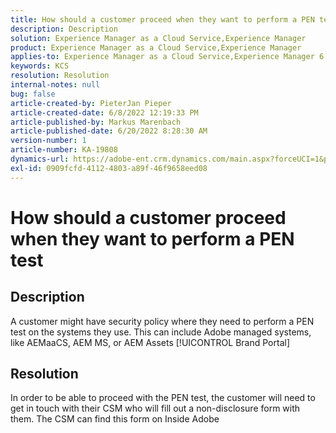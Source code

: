 ```yaml
---
title: How should a customer proceed when they want to perform a PEN test
description: Description
solution: Experience Manager as a Cloud Service,Experience Manager
product: Experience Manager as a Cloud Service,Experience Manager
applies-to: Experience Manager as a Cloud Service,Experience Manager 6.5
keywords: KCS
resolution: Resolution
internal-notes: null
bug: false
article-created-by: PieterJan Pieper
article-created-date: 6/8/2022 12:19:33 PM
article-published-by: Markus Marenbach
article-published-date: 6/20/2022 8:28:30 AM
version-number: 1
article-number: KA-19808
dynamics-url: https://adobe-ent.crm.dynamics.com/main.aspx?forceUCI=1&pagetype=entityrecord&etn=knowledgearticle&id=4e30cf3f-25e7-ec11-bb3c-000d3a3bdca6
exl-id: 0909fcfd-4112-4803-a89f-46f9658eed08
---
```

# How should a customer proceed when they want to perform a PEN test

## Description


A customer might have security policy where they need to perform a PEN test on the systems they use.
 This can include Adobe managed systems, like AEMaaCS, AEM MS, or AEM Assets [!UICONTROL Brand Portal]


## Resolution


In order to be able to proceed with the PEN test, the customer will need to get in touch with their CSM who will fill out a non-disclosure form with them.
 The CSM can find this form on Inside Adobe

